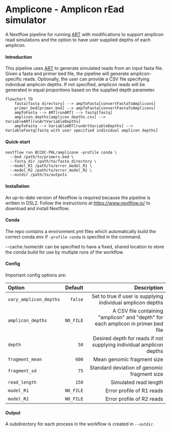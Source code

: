 # Amplicone - Amplicon rEad simulator 

A Nextflow pipeline for running [ART](https://doi.org/10.1093/bioinformatics/btr708) with modifications to support amplicon read simulations and the option to have user supplied depths of each amplicon. 

#### Introduction

This pipeline uses [ART](https://doi.org/10.1093/bioinformatics/btr708) to generate simulated reads from an input fasta file. Given a fasta and primer bed file, the pipeline will generate amplicon-specific reads. Optionally, the user can provide a CSV file specifying individual amplicon depths. If not specified, amplicon reads will be generated in equal proportions based on the supplied depth parameter. 

```mermaid
flowchart TD
    fasta[fasta directory] --> ampToFasta[convertFastaToAmplicons]
    primer_bed[primer.bed] --> ampToFasta[convertFastaToAmplicons]
    ampToFasta --> ART[runART] --> fastq[fastq]
    amplicon_depths[amplicon_depths.csv] --> VariableART[runArtVariableDepths]
    ampToFasta --> VariableART[runArtVariableDepths] --> VariableFastq[fastq with user specified individual amplicon depths]
```


#### Quick-start

```
nextflow run BCCDC-PHL/amplicone -profile conda \
  --bed /path/to/primers.bed \
  --fasta_dir /path/to/fasta_directory \
  --model_R1 /path/to/error_model_R1 \
  --model_R2 /path/to/error_model_R2 \
  --outdir /path/to/outputs 
```


#### Installation
An up-to-date version of Nextflow is required because the pipeline is written in DSL2. Follow the instructions at https://www.nextflow.io/ to download and install Nextflow.


#### Conda
The repo contains a environment.yml files which automatically build the correct conda env if `-profile conda` is specifed in the command. 

--cache /some/dir can be specified to have a fixed, shared location to store the conda build for use by multiple runs of the workflow.

#### Config

Important config options are:

| Option                           | Default  | Description                                                                                                         |
|:---------------------------------|---------:|--------------------------------------------------------------------------------------------------------------------:|
| `vary_amplicon_depths`       | `false`    | Set to true if user is supplying individual amplicon depths                                                         |
| `amplicon_depths`          | `NO_FILE`      | A CSV file containing "amplicon" and "depth" for each amplicon in primer.bed file                                                      |
| `depth`                        | `50`     | Desired depth for reads if not supplying individual amplicon depths                                                                       |
| `fragment_mean`                  | `600`     | Mean genomic fragment size                                            |
| `fragment_sd`            | `75`   | Standard deviation of genomic fragment size                                                                    |
| `read_length`               | `150`   | Simulated read length                                                                 |
| `model_R1`                    | `NO_FILE`     | Error profile of R1 reads                                                                              |
| `model_R2`                    | `NO_FILE`     | Error profile of R2 reads                                                                              |

#### Output
A subdirectory for each process in the workflow is created in `--outdir`. 




